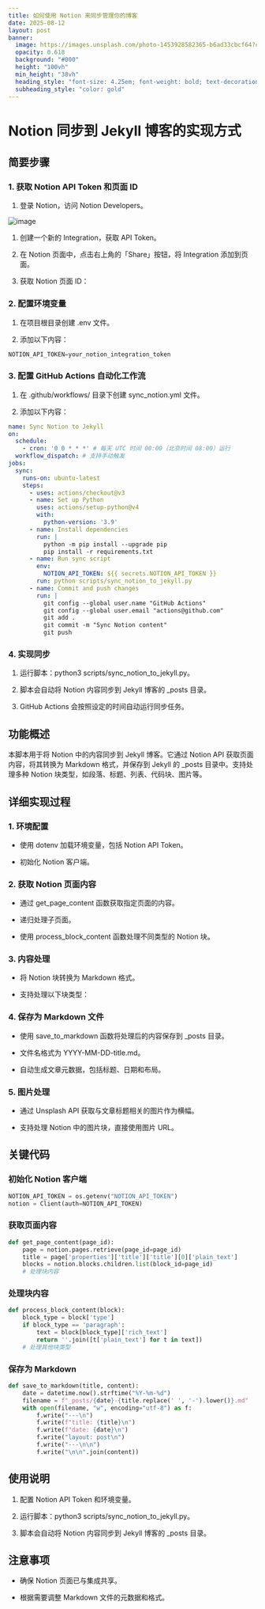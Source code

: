 ```yaml
---
title: 如何使用 Notion 来同步管理你的博客
date: 2025-08-12
layout: post
banner:
  image: https://images.unsplash.com/photo-1453928582365-b6ad33cbcf64?crop=entropy&cs=tinysrgb&fit=max&fm=jpg&ixid=M3w2OTIwMzJ8MHwxfHJhbmRvbXx8fHx8fHx8fDE3NTQ5ODc0MTh8&ixlib=rb-4.1.0&q=80&w=1080
  opacity: 0.618
  background: "#000"
  height: "100vh"
  min_height: "38vh"
  heading_style: "font-size: 4.25em; font-weight: bold; text-decoration: underline"
  subheading_style: "color: gold"
---
```


# Notion 同步到 Jekyll 博客的实现方式

## 简要步骤

### 1. 获取 Notion API Token 和页面 ID

1. 登录 Notion，访问 Notion Developers。

![image](https://prod-files-secure.s3.us-west-2.amazonaws.com/a7a0cc5a-89b9-4cda-8686-1fba0ca52f40/d19c1afe-dea5-4312-9333-786b0ba83054/image.png?X-Amz-Algorithm=AWS4-HMAC-SHA256&X-Amz-Content-Sha256=UNSIGNED-PAYLOAD&X-Amz-Credential=ASIAZI2LB4663YBTMSC2%2F20250812%2Fus-west-2%2Fs3%2Faws4_request&X-Amz-Date=20250812T083017Z&X-Amz-Expires=3600&X-Amz-Security-Token=IQoJb3JpZ2luX2VjEMj%2F%2F%2F%2F%2F%2F%2F%2F%2F%2FwEaCXVzLXdlc3QtMiJGMEQCIHSwk4dOreRr%2BJIo%2BvuQrXpdswiLFLRhUAUFaaBm4UyjAiArZqGWIPuzd2nhXX43VNI6TFlPpxeFXsg4cE6%2BdZcuXir%2FAwgQEAAaDDYzNzQyMzE4MzgwNSIMPsaNTKydasxvHlgjKtwD9pk8mF6lsjWHHDDYiYHqBhOILcXbwb%2FyC6G59%2Bfw6DFiWPgWd8%2FG6Mg4nj%2FX6Pa9MEhfeq3c6C%2FtGifbBz6xN%2BfWudLbo%2B8lIAwdpG7AELZ%2FuRLPTgrHOgAVowE99J%2B3VDz%2F6D8YEXwldGFBBt2RWj986Juw34aaLY46GYnDvpEencm%2B4J7pjeDJ0s2gIcdKV1wn%2BYgcZRm%2BChxMDMkPdQREZ%2B2QWV9nAT75mXZLII5GbYiIl3buuz5sNjMfsHBiHmYDgyCfuBJeRbxXDdZQtO3%2BNsJabsqVBSwQx8NmRKukO09pk4ljwRIquMZBnD%2Faqwf5yIAT1Wqtsz1lyZDaN5OYklonx3Dv%2F60M5rE0qsS33ULdjJ8Dlg2pcSSA6aQeiAaM%2FHXNZQLALXDPoRR2psYHyzwLR60Jm%2Bo6JKNLQa%2FRo20nvGSc30wx%2Ftw0y2UJBswvNlpol4UK0nFEdnXzwumjKFD9AyC7lKgbheEk0LHWWJwrC6JOrk1%2FKgnUDl785LqjjbJGM%2BZoyArWjLw%2B13RuGqfcX6I1JuJZ%2BxTZnHU4rmr%2BgwWZqrz4uWYyeKO9HhADnXmRVaOjoJmZ6%2Fz96wTr2Z0KZmIe0zt6Z3ZeRGyIBatOVN0A1YMCNJswqtfrxAY6pgEp96wcqMd3Cu7%2B0dEDXWfT%2BfbhIBGHRWBMG6Tyb2MJrEa74at6stK6vF5XLYhF0KH%2BYvdmsvgiqY6uaYe3fCT9%2B90EF2NIzNlqIVS5dV5AB%2BLMww%2F5BLMKLDkzNaU%2B8D5peUJpIXV7TxVXO3%2F%2BzpHkTtFjQS4EqRZfXAxbmb3jNTsF1PgpKcVG5aIjGHB6DCNu0loL3Z5MbLinG%2BxxAKD5JKNzw7WA&X-Amz-Signature=388b326cef8b3c48d285eeca308f3c8c8d19ceee117d639c0cc803839ce7c758&X-Amz-SignedHeaders=host&x-amz-checksum-mode=ENABLED&x-id=GetObject)

1. 创建一个新的 Integration，获取 API Token。

1. 在 Notion 页面中，点击右上角的「Share」按钮，将 Integration 添加到页面。

1. 获取 Notion 页面 ID：


### 2. 配置环境变量

1. 在项目根目录创建 .env 文件。

1. 添加以下内容：

```javascript
NOTION_API_TOKEN=your_notion_integration_token
```

### 3. 配置 GitHub Actions 自动化工作流

1. 在 .github/workflows/ 目录下创建 sync_notion.yml 文件。

1. 添加以下内容：

```yaml
name: Sync Notion to Jekyll
on:
  schedule:
    - cron: '0 0 * * *' # 每天 UTC 时间 00:00（北京时间 08:00）运行
  workflow_dispatch: # 支持手动触发
jobs:
  sync:
    runs-on: ubuntu-latest
    steps:
      - uses: actions/checkout@v3
      - name: Set up Python
        uses: actions/setup-python@v4
        with:
          python-version: '3.9'
      - name: Install dependencies
        run: |
          python -m pip install --upgrade pip
          pip install -r requirements.txt
      - name: Run sync script
        env:
          NOTION_API_TOKEN: ${{ secrets.NOTION_API_TOKEN }}
        run: python scripts/sync_notion_to_jekyll.py
      - name: Commit and push changes
        run: |
          git config --global user.name "GitHub Actions"
          git config --global user.email "actions@github.com"
          git add .
          git commit -m "Sync Notion content"
          git push
```

### 4. 实现同步

1. 运行脚本：python3 scripts/sync_notion_to_jekyll.py。

1. 脚本会自动将 Notion 内容同步到 Jekyll 博客的 _posts 目录。

1. GitHub Actions 会按照设定的时间自动运行同步任务。

## 功能概述

本脚本用于将 Notion 中的内容同步到 Jekyll 博客。它通过 Notion API 获取页面内容，将其转换为 Markdown 格式，并保存到 Jekyll 的 _posts 目录中。支持处理多种 Notion 块类型，如段落、标题、列表、代码块、图片等。

## 详细实现过程

### 1. 环境配置

- 使用 dotenv 加载环境变量，包括 Notion API Token。

- 初始化 Notion 客户端。

### 2. 获取 Notion 页面内容

- 通过 get_page_content 函数获取指定页面的内容。

- 递归处理子页面。

- 使用 process_block_content 函数处理不同类型的 Notion 块。

### 3. 内容处理

- 将 Notion 块转换为 Markdown 格式。

- 支持处理以下块类型：


### 4. 保存为 Markdown 文件

- 使用 save_to_markdown 函数将处理后的内容保存到 _posts 目录。

- 文件名格式为 YYYY-MM-DD-title.md。

- 自动生成文章元数据，包括标题、日期和布局。

### 5. 图片处理

- 通过 Unsplash API 获取与文章标题相关的图片作为横幅。

- 支持处理 Notion 中的图片块，直接使用图片 URL。

## 关键代码

### 初始化 Notion 客户端

```python
NOTION_API_TOKEN = os.getenv("NOTION_API_TOKEN")
notion = Client(auth=NOTION_API_TOKEN)
```

### 获取页面内容

```python
def get_page_content(page_id):
    page = notion.pages.retrieve(page_id=page_id)
    title = page['properties']['title']['title'][0]['plain_text']
    blocks = notion.blocks.children.list(block_id=page_id)
    # 处理块内容
```

### 处理块内容

```python
def process_block_content(block):
    block_type = block['type']
    if block_type == 'paragraph':
        text = block[block_type]['rich_text']
        return ''.join([t['plain_text'] for t in text])
    # 处理其他块类型
```

### 保存为 Markdown

```python
def save_to_markdown(title, content):
    date = datetime.now().strftime("%Y-%m-%d")
    filename = f"_posts/{date}-{title.replace(' ', '-').lower()}.md"
    with open(filename, "w", encoding="utf-8") as f:
        f.write("---\n")
        f.write(f"title: {title}\n")
        f.write(f"date: {date}\n")
        f.write("layout: post\n")
        f.write("---\n\n")
        f.write("\n\n".join(content))
```

## 使用说明

1. 配置 Notion API Token 和环境变量。

1. 运行脚本：python3 scripts/sync_notion_to_jekyll.py。

1. 脚本会自动将 Notion 内容同步到 Jekyll 博客的 _posts 目录。

## 注意事项

- 确保 Notion 页面已与集成共享。

- 根据需要调整 Markdown 文件的元数据和格式。